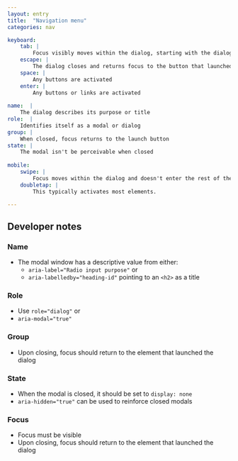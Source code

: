 ```yaml
---
layout: entry
title:  "Navigation menu"
categories: nav

keyboard:
    tab: |
        Focus visibly moves within the dialog, starting with the dialog element itself and doesn't enter the rest of the page.
    escape: |
        The dialog closes and returns focus to the button that launched it
    space: |
        Any buttons are activated
    enter: |
        Any buttons or links are activated
    
name:  |
    The dialog describes its purpose or title
role:  |
    Identifies itself as a modal or dialog
group: |
    When closed, focus returns to the launch button
state: |
    The modal isn't be perceivable when closed
        
mobile:
    swipe: |
        Focus moves within the dialog and doesn't enter the rest of the page.
    doubletap: |
        This typically activates most elements.

---
```



## Developer notes

### Name
- The modal window has a descriptive value from either:
    - `aria-label="Radio input purpose"` or
    - `aria-labelledby="heading-id"` pointing to an `<h2>` as a title    

### Role
- Use `role="dialog"` or
- `aria-modal="true"`

### Group
- Upon closing, focus should return to the element that launched the dialog

### State
- When the modal is closed, it should be set to `display: none` 
- `aria-hidden="true"` can be used to reinforce closed modals

### Focus
- Focus must be visible
- Upon closing, focus should return to the element that launched the dialog


